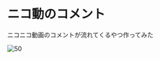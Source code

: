 # ニコ動のコメント

ニコニコ動画のコメントが流れてくるやつ作ってみた

![50](https://user-images.githubusercontent.com/28350464/54476681-a1702200-4843-11e9-9d60-35418174b912.gif)

